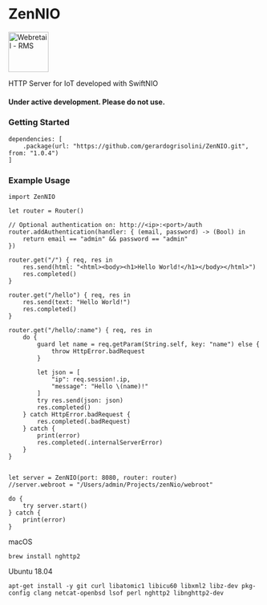 # ZenNIO

<img src="https://github.com/gerardogrisolini/Webretail/blob/master/webroot/media/logo.png?raw=true" width="80" alt="Webretail - RMS" />

HTTP Server for IoT developed with SwiftNIO

#### Under active development. Please do not use.


### Getting Started

```
dependencies: [
    .package(url: "https://github.com/gerardogrisolini/ZenNIO.git", from: "1.0.4")
]
```

### Example Usage

```
import ZenNIO

let router = Router()

// Optional authentication on: http://<ip>:<port>/auth
router.addAuthentication(handler: { (email, password) -> (Bool) in
    return email == "admin" && password == "admin"
})

router.get("/") { req, res in
    res.send(html: "<html><body><h1>Hello World!</h1></body></html>")
    res.completed()
}

router.get("/hello") { req, res in
    res.send(text: "Hello World!")
    res.completed()
}

router.get("/hello/:name") { req, res in
    do {
        guard let name = req.getParam(String.self, key: "name") else {
            throw HttpError.badRequest
        }

        let json = [
            "ip": req.session!.ip,
            "message": "Hello \(name)!"
        ]
        try res.send(json: json)
        res.completed()
    } catch HttpError.badRequest {
        res.completed(.badRequest)
    } catch {
        print(error)
        res.completed(.internalServerError)
    }
}


let server = ZenNIO(port: 8080, router: router)
//server.webroot = "/Users/admin/Projects/zenNio/webroot"

do {
    try server.start()
} catch {
    print(error)
}

```

macOS

```
brew install nghttp2
```

Ubuntu 18.04

```
apt-get install -y git curl libatomic1 libicu60 libxml2 libz-dev pkg-config clang netcat-openbsd lsof perl nghttp2 libnghttp2-dev
```
